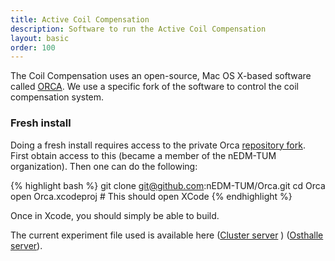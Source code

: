 ```yaml
---
title: Active Coil Compensation
description: Software to run the Active Coil Compensation
layout: basic
order: 100
---
```


The Coil Compensation uses an open-source, Mac OS X-based software called
[ORCA](http://orca.physics.unc.edu/).  We use a specific fork of the software
to control the coil compensation system.

### Fresh install

Doing a fresh install requires access to the private Orca
[repository fork](https://github.com/nEDM-TUM/Orca).  First obtain access to
this (became a member of the nEDM-TUM organization).  Then one can do the
following:

{% highlight bash %}
git clone git@github.com:nEDM-TUM/Orca.git
cd Orca
open Orca.xcodeproj # This should open XCode
{% endhighlight %}

Once in Xcode, you should simply be able to build.

The current experiment file used is available here
([Cluster server](http://10.155.59.88/_attachments/nedm%2Factive_coil_compensation/experiment_backup/ActiveCoilCompensation.Orca) ) ([Osthalle server](http://db.nedm1/_attachments/nedm%2Factive_coil_compensation/experiment_backup/ActiveCoilCompensation.Orca)).
